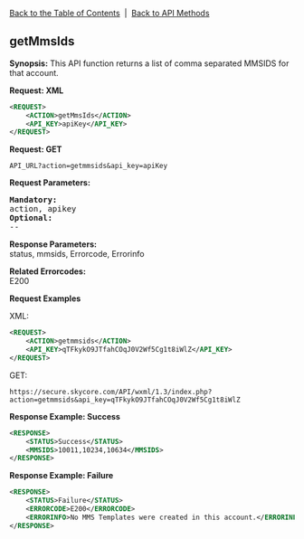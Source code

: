 [Back to the Table of Contents](/1.3/README.md)&nbsp;&nbsp;|&nbsp;&nbsp;<a href="API_METHODS.md">Back to API Methods</a>
<h2>getMmsIds</h2>
<strong>Synopsis:</strong>  
This API function returns a list of comma separated MMSIDS for that account.

__Request: XML__
```xml
<REQUEST>
    <ACTION>getMmsIds</ACTION>
    <API_KEY>apiKey</API_KEY>
</REQUEST>
```

__Request: GET__  

    API_URL?action=getmmsids&api_key=apiKey
    
__Request Parameters:__  
<pre><strong>Mandatory:</strong>
action, apikey
<strong>Optional:</strong>
--
</pre>

__Response Parameters:__  
status, mmsids, Errorcode, Errorinfo

__Related Errorcodes:__  
E200

__Request Examples__

XML:
```xml
<REQUEST>
    <ACTION>getmmsids</ACTION>
    <API_KEY>qTFkykO9JTfahCOqJ0V2Wf5Cg1t8iWlZ</API_KEY>    
</REQUEST>
```

GET:

    https://secure.skycore.com/API/wxml/1.3/index.php?action=getmmsids&api_key=qTFkykO9JTfahCOqJ0V2Wf5Cg1t8iWlZ

__Response Example: Success__
```xml
<RESPONSE>
    <STATUS>Success</STATUS>
    <MMSIDS>10011,10234,10634</MMSIDS>
</RESPONSE>
```

__Response Example: Failure__
```xml
<RESPONSE>
    <STATUS>Failure</STATUS>
    <ERRORCODE>E200</ERRORCODE>
    <ERRORINFO>No MMS Templates were created in this account.</ERRORINFO>
</RESPONSE>
```
